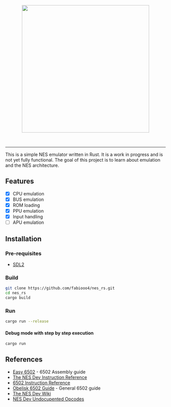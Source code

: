 <p align="center">
    <img src="https://github.com/user-attachments/assets/584250a8-6d06-4846-95f6-1f9f62dbd7d5" width="400">
</p>
<br/>

---

This is a simple NES emulator written in Rust. It is a work in progress and is not
yet fully functional. The goal of this project is to learn about emulation and the
NES architecture.

## Features

- [x] CPU emulation
- [x] BUS emulation
- [x] ROM loading
- [x] PPU emulation
- [x] Input handling
- [ ] APU emulation

## Installation

### Pre-requisites

- [SDL2](https://wiki.libsdl.org/SDL2/Installation)

### Build

```bash
git clone https://github.com/fabiooo4/nes_rs.git
cd nes_rs
cargo build
```

### Run

```bash
cargo run --release
```

#### Debug mode with step by step execution

```bash
cargo run
```

## References

- [Easy 6502](https://skilldrick.github.io/easy6502/) - 6502 Assembly guide
- [The NES Dev Instruction Reference](https://www.nesdev.org/obelisk-6502-guide/reference.html#AND)
- [6502 Instruction Reference](http://www.6502.org/tutorials/6502opcodes.html)
- [Obelisk 6502 Guide](https://www.nesdev.org/obelisk-6502-guide/) - General 6502 guide
- [The NES Dev Wiki](https://www.nesdev.org/wiki/Nesdev_Wiki)
- [NES Dev Undocupented Opcodes](https://www.nesdev.org/undocumented_opcodes.txt)
